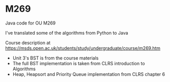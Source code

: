 M269
====

Java code for OU M269

I've translated some of the algorithms from Python to Java

Course description at https://msds.open.ac.uk/students/study/undergraduate/course/m269.htm

* Unit 3's BST is from the course materials
* The full BST implementation is taken from CLRS introduction to Algorithms
* Heap, Heapsort and Priority Queue implementation from CLRS chapter 6